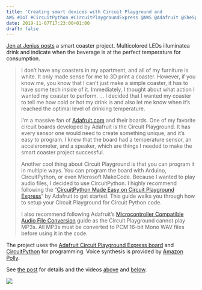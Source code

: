 ```yaml
---
title: 'Creating smart devices with Circuit Playground and
AWS #IoT #CircuitPython #CircuitPlaygroundExpress @AWS @Adafruit @SheSponse'
date: 2019-11-07T17:23:00+01:00
draft: false
---
```


[Jen at Jenius posts](https://jenius.io/portfolio/creating-smart-devices-with-circuitplayground-and-aws/) a smart coaster project. Multicolored LEDs illuminatea drink and indicate when the beverage is at the perfect temperature for consumption.

> I don’t have any coasters in my apartment, and all of my furniture is white. It only made sense for me to 3D print a coaster. However, if you know me, you know that I can’t just make a simple coaster, it has to have some tech inside of it. Immediately, I thought about what action I wanted my coaster to perform. … I decided that I wanted my coaster to tell me how cold or hot my drink is and also let me know when it’s reached the optimal level of drinking temperature.
> 
> I’m a massive fan of [Adafruit.com](https://www.adafruit.com/) and their boards. One of my favorite circuit boards developed by Adafruit is the Circuit Playground. It has every sensor one would need to create something unique, and it’s easy to program. I knew that the board had a temperature sensor, an accelerometer, and a speaker, which are things I needed to make the smart coaster project successful. 
> 
> Another cool thing about Circuit Playground is that you can program it in multiple ways. You can program the board with Arduino, CircuitPython, or even Microsoft MakeCode. Because I wanted to play audio files, I decided to use CircuitPython. I highly recommend following the “[CircuitPython Made Easy on Circuit Playground Express](https://learn.adafruit.com/circuitpython-made-easy-on-circuit-playground-express/circuit-playground-express-library)” by Adafruit to get started. This guide walks you through how to setup your Circuit Playground for Circuit Python code.  
> 
> I also recommend following Adafruit’s [Microcontroller Compatible Audio File Conversion](https://learn.adafruit.com/microcontroller-compatible-audio-file-conversion/check-your-files) guide as the Circuit Playground cannot play MP3s. All MP3s must be converted to PCM 16-bit Mono WAV files before using it in the code. 

The project uses the [Adafruit Circuit Playground Express board](https://www.adafruit.com/product/3333) and [CircuitPython](https://circuitpython.org/) for programming. Voice synthesis is provided by [Amazon Polly](https://aws.amazon.com/polly/).

See [the post](https://jenius.io/portfolio/creating-smart-devices-with-circuitplayground-and-aws/) for details and the videos [above](https://youtu.be/PibmNHyO_zQ) and [below](https://youtu.be/5cgWwjZuw64).

![](https://cdn-blog.adafruit.com/uploads/2019/11/Untitled-21.png)